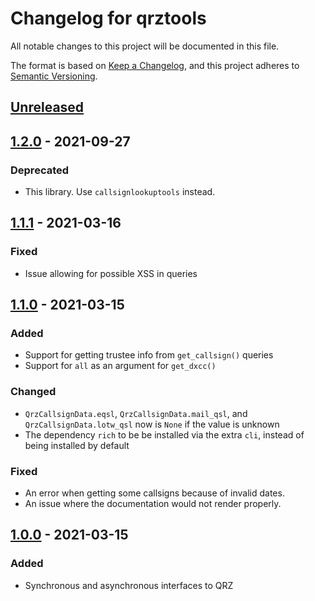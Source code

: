 # Changelog for qrztools
All notable changes to this project will be documented in this file.

The format is based on [Keep a Changelog](https://keepachangelog.com/en/1.0.0/),
and this project adheres to [Semantic Versioning](https://semver.org/spec/v2.0.0.html).


## [Unreleased]


## [1.2.0] - 2021-09-27
### Deprecated
- This library. Use `callsignlookuptools` instead.


## [1.1.1] - 2021-03-16
### Fixed
- Issue allowing for possible XSS in queries


## [1.1.0] - 2021-03-15
### Added
- Support for getting trustee info from `get_callsign()` queries
- Support for `all` as an argument for `get_dxcc()`
### Changed
- `QrzCallsignData.eqsl`, `QrzCallsignData.mail_qsl`, and `QrzCallsignData.lotw_qsl` now is `None` if the value is unknown
- The dependency `rich` to be be installed via the extra `cli`, instead of being installed by default
### Fixed
- An error when getting some callsigns because of invalid dates.
- An issue where the documentation would not render properly.


## [1.0.0] - 2021-03-15
### Added
- Synchronous and asynchronous interfaces to QRZ


[Unreleased]: https://github.com/miaowware/qrztools/compare/1.2.0...HEAD
[1.2.0]: https://github.com/miaowware/qrztools/releases/tag/1.2.0
[1.1.1]: https://github.com/miaowware/qrztools/releases/tag/1.1.1
[1.1.0]: https://github.com/miaowware/qrztools/releases/tag/1.1.0
[1.0.0]: https://github.com/miaowware/qrztools/releases/tag/1.0.0

